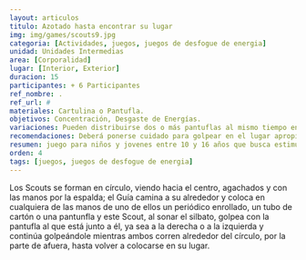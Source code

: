 ```yaml
---
layout: articulos
titulo: Azotado hasta encontrar su lugar
img: img/games/scouts9.jpg
categoria: [Actividades, juegos, juegos de desfogue de energia]
unidad: Unidades Intermedias
area: [Corporalidad]
lugar: [Interior, Exterior]
duracion: 15
participantes: + 6 Participantes
ref_nombre: .
ref_url: #
materiales: Cartulina o Pantufla.
objetivos: Concentración, Desgaste de Energías.
variaciones: Pueden distribuirse dos o más pantuflas al mismo tiempo entre diferentes jugadores.
recomendaciones: Deberá ponerse cuidado para golpear en el lugar apropiado.
resumen: juego para niños y jovenes entre 10 y 16 años que busca estimular la Concentración y generar un Desgaste de Energías.
orden: 4
tags: [juegos, juegos de desfogue de energia]
---
```

<p>Los Scouts se forman en círculo, viendo hacia el centro, agachados y con las manos por la espalda; el Guía camina a su alrededor y coloca en cualquiera de las manos de uno de ellos un periódico enrollado, un tubo de cartón o una pantunfla y este Scout, al sonar el silbato, golpea con la pantufla al que está junto a él, ya sea a la derecha o a la izquierda y continúa golpeándole mientras ambos corren alrededor del círculo, por la parte de afuera, hasta volver a colocarse en su lugar.</p>
